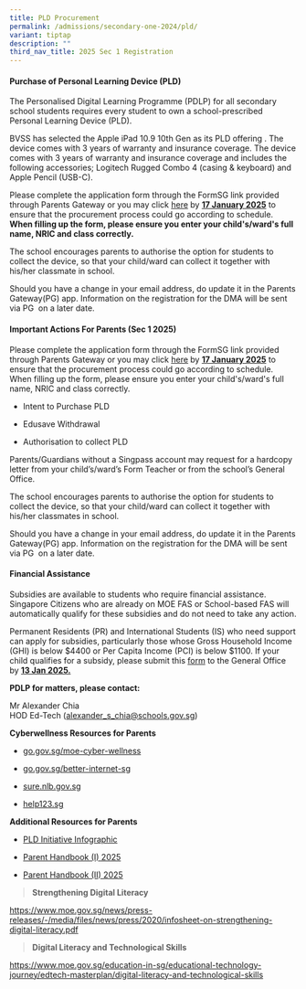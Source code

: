 ```yaml
---
title: PLD Procurement
permalink: /admissions/secondary-one-2024/pld/
variant: tiptap
description: ""
third_nav_title: 2025 Sec 1 Registration
---
```

<h4><strong>Purchase of Personal Learning Device (PLD)</strong></h4>
<p>The Personalised Digital Learning Programme (PDLP) for all secondary school
students requires every student to own a school-prescribed Personal Learning
Device (PLD).</p>
<p>BVSS has selected the Apple iPad 10.9 10th Gen as its PLD offering . The
device comes with 3 years of warranty and insurance coverage. The device
comes with 3 years of warranty and insurance coverage and includes the
following accessories; Logitech Rugged Combo 4 (casing &amp; keyboard)
and Apple Pencil (USB-C).</p>
<p>Please complete the application form through the FormSG link provided
through Parents Gateway or you may click <a href="https://go.gov.sg/pdlpadmin" rel="noopener noreferrer nofollow" target="_blank">here</a> by <strong><u>17 January 2025</u></strong> to
ensure that the procurement process could go according to schedule. <strong>When filling up the form, please ensure you enter your child's/ward's full name, NRIC and class correctly.</strong>
</p>
<p>The school encourages parents to authorise the option for students to
collect the device, so that your child/ward can collect it together with
his/her classmate in school.</p>
<p>Should you have a change in your email address, do update it in the Parents
Gateway(PG) app. Information on the registration for the DMA will be sent
via PG&nbsp; on a later date.</p>
<h4><strong>Important Actions For Parents (Sec 1 2025)</strong></h4>
<p>Please complete the application form through the FormSG link provided
through Parents Gateway or you may click <a href="https://go.gov.sg/pdlpadmin" rel="noopener noreferrer nofollow" target="_blank"><u>here</u></a> by <strong><u>17 January 2025</u></strong> to
ensure that the procurement process could go according to schedule. When
filling up the form, please ensure you enter your child's/ward's full name,
NRIC and class correctly.</p>
<ul data-tight="true" class="tight">
<li>
<p>Intent to Purchase PLD</p>
</li>
<li>
<p>Edusave Withdrawal</p>
</li>
<li>
<p>Authorisation to collect PLD</p>
</li>
</ul>
<p>Parents/Guardians without a Singpass account may request for a hardcopy
letter from your child’s/ward’s Form Teacher or from the school’s General
Office.</p>
<p>The school encourages parents to authorise the option for students to
collect the device, so that your child/ward can collect it together with
his/her classmates in school.</p>
<p>Should you have a change in your email address, do update it in the Parents
Gateway(PG) app. Information on the registration for the DMA will be sent
via PG&nbsp; on a later date.&nbsp;
<br>
</p>
<h4><strong>Financial Assistance</strong></h4>
<p>Subsidies are available to students who require financial assistance.
Singapore Citizens who are already on MOE FAS or School-based FAS will
automatically qualify for these subsidies and do not need to take any action.</p>
<p>Permanent Residents (PR) and International Students (IS) who need support
can apply for subsidies, particularly those whose Gross Household Income
(GHI) is below $4400 or Per Capita Income (PCI) is below $1100. If your
child qualifies for a subsidy, please submit this <a href="/files/Sec 1 Registration/Application_for_Subsidy_for_Purchase_of_PLD.pdf" rel="noopener noreferrer nofollow" target="_blank">form</a> to
the General Office by <strong><u>13 Jan 2025.</u></strong>
</p>
<p></p>
<p><strong>PDLP for matters, please contact:</strong>
</p>
<p>Mr Alexander Chia
<br>HOD Ed-Tech (<a href="alexander_s_chia@schools.gov.sg" rel="noopener noreferrer nofollow" target="_blank">alexander_s_chia@schools.gov.sg</a>)</p>
<p><strong>Cyberwellness Resources for Parents</strong>
</p>
<ul>
<li>
<p><a href="go.gov.sg/moe-cyber-wellness" rel="noopener noreferrer nofollow" target="_blank"><u>go.gov.sg/moe-cyber-wellness</u></a>
</p>
</li>
<li>
<p><a href="go.gov.sg/better-internet-sg" rel="noopener noreferrer nofollow" target="_blank"><u>go.gov.sg/better-internet-sg</u></a>
</p>
</li>
<li>
<p><a href="sure.nlb.gov.sg" rel="noopener noreferrer nofollow" target="_blank"><u>sure.nlb.gov.sg</u></a>
</p>
</li>
<li>
<p><a href="help123.sg" rel="noopener noreferrer nofollow" target="_blank"><u>help123.sg</u></a>
</p>
</li>
</ul>
<p><strong>Additional Resources for Parents</strong>
</p>
<ul>
<li>
<p><a href="/files/Sec 1 Registration/Infographic_on_the_PLD_Initiative_2023.pdf" rel="noopener noreferrer nofollow" target="_blank">PLD Initiative Infographic</a>
</p>
</li>
<li>
<p><a href="/files/Sec 1 Registration/IP2___Parent_Handbook__I__2025.pdf" rel="noopener nofollow" target="_blank">Parent Handbook (I) 2025</a>
</p>
</li>
<li>
<p><a href="/files/Sec 1 Registration/IP3___Parent_Handbook__II__2025.pdf" rel="noopener nofollow" target="_blank">Parent Handbook (II) 2025</a>
</p>
</li>
</ul>
<p></p>
<blockquote>
<p><strong>Strengthening Digital Literacy&nbsp;</strong>
</p>
</blockquote>
<p><a href="https://www.moe.gov.sg/news/press-releases/-/media/files/news/press/2020/infosheet-on-strengthening-digital-literacy.pdf" rel="noopener noreferrer nofollow" target="_blank"><u>https://www.moe.gov.sg/news/press-releases/-/media/files/news/press/2020/infosheet-on-strengthening-digital-literacy.pdf</u><br></a>
</p>
<blockquote>
<p><strong>Digital Literacy and Technological Skills</strong>
</p>
</blockquote>
<p><a href="https://www.moe.gov.sg/education-in-sg/educational-technology-journey/edtech-masterplan/digital-literacy-and-technological-skills" rel="noopener noreferrer nofollow" target="_blank"><u>https://www.moe.gov.sg/education-in-sg/educational-technology-journey/edtech-masterplan/digital-literacy-and-technological-skills</u></a>
</p>
<p></p>
<p></p>